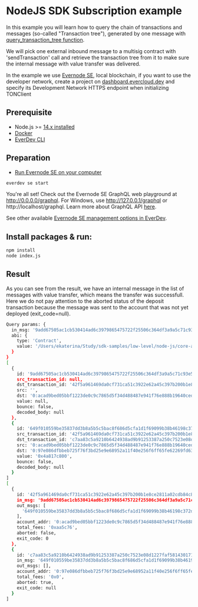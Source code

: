 # NodeJS SDK Subscription example

In this example you will learn how to query the chain of transactions and messages (so-called "Transaction tree"), generated by one message with [query_transaction_tree function](https://github.com/tonlabs/ever-sdk/blob/master/docs/reference/types-and-methods/mod_net.md#query_transaction_tree).

We will pick one external inbound message to a multisig contract with 'sendTransaction' call and retrieve the transaction tree from it to make sure the internal message with value transfer was delivered.

In the example we use [Evernode SE](https://docs.everos.dev/evernode-platform/products/simple-emulator-se), local blockchain,
if you want to use the developer network, create a project on [dashboard.evercloud.dev](https://dashboard.evercloud.dev) 
and specify its Development Network HTTPS endpoint when initializing TONClient

## Prerequisite

* Node.js >= [14.x installed](https://nodejs.org)
* [Docker](https://docs.docker.com/desktop/#download-and-install)
* [EverDev CLI](https://docs.everos.dev/everdev/)


## Preparation

* [Run Evernode SE on your computer](https://docs.everos.dev/evernode-platform/products/simple-emulator-se)

```sh
everdev se start
```

You're all set! Check out the Evernode SE GraphQL web playground at http://0.0.0.0/graphql. For Windows, use http://127.0.0.1/graphql or http://localhost/graphql. Learn more about GraphQL API [here](https://docs.everos.dev/ever-platform/reference/graphql-api).

See other available [Evernode SE management options in EverDev](https://docs.everos.dev/everdev/command-line-interface/evernode-platform-startup-edition-se).

## Install packages & run:

```sh
npm install
node index.js
```
## Result
As you can see from the result, we have an internal message in the list of messages with value transfer,
which means the transfer was successfull.
Here we do not pay attention to the aborted status of the deposit transaction because the message was sent to the account that was not yet deployed (exit_code=null).
```sh
Query params: {
  in_msg: '9add67505ac1cb530414ad6c3979865475722f25506c364df3a9a5c71c93e5ec',
  abi: {
    type: 'Contract',
    value: '/Users/ekaterina/Study/sdk-samples/low-level/node-js/core-api/query_transaction_tree/SafeMultisigWallet.abi.json'
  }
}
[
  {
    id: '9add67505ac1cb530414ad6c3979865475722f25506c364df3a9a5c71c93e5ec',
    src_transaction_id: null,
    dst_transaction_id: '42f5a961469da0cf731ca51c3922e62a45c397b200b1e8ce2811a02cdb84c8d5',
    src: '',
    dst: '0:acad9bed05bbf1223de0c9c7865d5f34d488487e941f76e888b19640ced190cf',
    value: null,
    bounce: false,
    decoded_body: null
  },
  {
    id: '649f010559be35837dd3b8a5b5c5bac8f686d5cfa1d1f69099b38b46198c372d',
    src_transaction_id: '42f5a961469da0cf731ca51c3922e62a45c397b200b1e8ce2811a02cdb84c8d5',
    dst_transaction_id: 'c7aa83c5a9210b6424938ad9b91253387a250c7523e08d1227faf5814301712b',
    src: '0:acad9bed05bbf1223de0c9c7865d5f34d488487e941f76e888b19640ced190cf',
    dst: '0:97e086dfbbeb725f76f3bd25e9e68952a11f40e256f6ff65fe62269fd6334c41',
    value: '0x4a817c800',
    bounce: false,
    decoded_body: null
  }
]
[
  {
    id: '42f5a961469da0cf731ca51c3922e62a45c397b200b1e8ce2811a02cdb84c8d5',
    in_msg: '9add67505ac1cb530414ad6c3979865475722f25506c364df3a9a5c71c93e5ec',
    out_msgs: [
      '649f010559be35837dd3b8a5b5c5bac8f686d5cfa1d1f69099b38b46198c372d'
    ],
    account_addr: '0:acad9bed05bbf1223de0c9c7865d5f34d488487e941f76e888b19640ced190cf',
    total_fees: '0xaa5c76',
    aborted: false,
    exit_code: 0
  },
  {
    id: 'c7aa83c5a9210b6424938ad9b91253387a250c7523e08d1227faf5814301712b',
    in_msg: '649f010559be35837dd3b8a5b5c5bac8f686d5cfa1d1f69099b38b46198c372d',
    out_msgs: [],
    account_addr: '0:97e086dfbbeb725f76f3bd25e9e68952a11f40e256f6ff65fe62269fd6334c41',
    total_fees: '0x0',
    aborted: true,
    exit_code: null
  }
]
```
